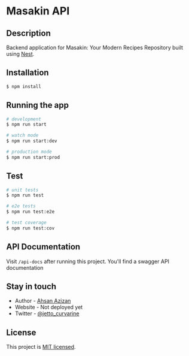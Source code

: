 # Masakin API

## Description

Backend application for Masakin: Your Modern Recipes Repository built using [Nest](https://github.com/nestjs/nest).

## Installation

```bash
$ npm install
```

## Running the app

```bash
# development
$ npm run start

# watch mode
$ npm run start:dev

# production mode
$ npm run start:prod
```

## Test

```bash
# unit tests
$ npm run test

# e2e tests
$ npm run test:e2e

# test coverage
$ npm run test:cov
```

## API Documentation
Visit `/api-docs` after running this project. You'll find a swagger API documentation

## Stay in touch

- Author - [Ahsan Azizan](https://ahsanzizan.xyz)
- Website - Not deployed yet
- Twitter - [@jetto_curvarine](https://twitter.com/ahsanaz461)

## License

This project is [MIT licensed](LICENSE).
